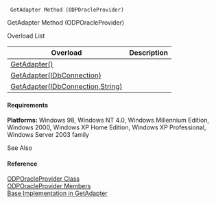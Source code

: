 ﻿     GetAdapter Method (ODPOracleProvider)                                                   

GetAdapter Method (ODPOracleProvider)

Overload List

| Overload | Description |
| --- | --- |
| [GetAdapter()](FChoice.Common~FChoice.Common.Data.ODPOracleProvider~GetAdapter().md) |   |
| [GetAdapter(IDbConnection)](FChoice.Common~FChoice.Common.Data.ODPOracleProvider~GetAdapter(IDbConnection).md) |   |
| [GetAdapter(IDbConnection,String)](FChoice.Common~FChoice.Common.Data.ODPOracleProvider~GetAdapter(IDbConnection,String).md) |   |

#### Requirements

**Platforms:** Windows 98, Windows NT 4.0, Windows Millennium Edition, Windows 2000, Windows XP Home Edition, Windows XP Professional, Windows Server 2003 family

See Also

#### Reference

[ODPOracleProvider Class](FChoice.Common~FChoice.Common.Data.ODPOracleProvider.md)  
[ODPOracleProvider Members](FChoice.Common~FChoice.Common.Data.ODPOracleProvider_members.md)  
[Base Implementation in GetAdapter](FChoice.Common~FChoice.Common.Data.DbProvider~GetAdapter.md)
